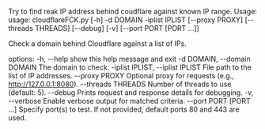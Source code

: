 Try to find reak IP address behind coudflare against known IP range.
Usage:
usage: cloudflareFCK.py [-h] -d DOMAIN -iplist IPLIST [--proxy PROXY] [--threads THREADS] [--debug] [-v]
                        [--port PORT [PORT ...]]

Check a domain behind Cloudflare against a list of IPs.

options:
  -h, --help            show this help message and exit
  -d DOMAIN, --domain DOMAIN
                        The domain to check.
  -iplist IPLIST, --iplist IPLIST
                        File path to the list of IP addresses.
  --proxy PROXY         Optional proxy for requests (e.g., http://127.0.0.1:8080).
  --threads THREADS     Number of threads to use (default: 5).
  --debug               Prints request and response details for debugging.
  -v, --verbose         Enable verbose output for matched criteria.
  --port PORT [PORT ...]
                        Specify port(s) to test. If not provided, default ports 80 and 443 are used.
